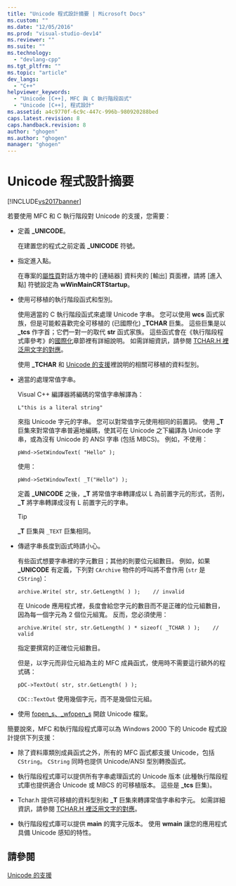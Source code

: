 ```yaml
---
title: "Unicode 程式設計摘要 | Microsoft Docs"
ms.custom: ""
ms.date: "12/05/2016"
ms.prod: "visual-studio-dev14"
ms.reviewer: ""
ms.suite: ""
ms.technology: 
  - "devlang-cpp"
ms.tgt_pltfrm: ""
ms.topic: "article"
dev_langs: 
  - "C++"
helpviewer_keywords: 
  - "Unicode [C++], MFC 與 C 執行階段函式"
  - "Unicode [C++], 程式設計"
ms.assetid: a4c9770f-6c9c-447c-996b-980920288bed
caps.latest.revision: 8
caps.handback.revision: 8
author: "ghogen"
ms.author: "ghogen"
manager: "ghogen"
---
```

# Unicode 程式設計摘要
[!INCLUDE[vs2017banner](../assembler/inline/includes/vs2017banner.md)]

若要使用 MFC 和 C 執行階段對 Unicode 的支援，您需要：  
  
-   定義 **\_UNICODE**。  
  
     在建置您的程式之前定義 **\_UNICODE**  符號。  
  
-   指定進入點。  
  
     在專案的[屬性頁](../ide/property-pages-visual-cpp.md)對話方塊中的 \[連結器\] 資料夾的 \[輸出\] 頁面裡，請將 \[進入點\] 符號設定為 **wWinMainCRTStartup**。  
  
-   使用可移植的執行階段函式和型別。  
  
     使用適當的 C 執行階段函式來處理 Unicode 字串。  您可以使用 **wcs** 函式家族，但是可能較喜歡完全可移植的 \(已國際化\) **\_TCHAR** 巨集。  這些巨集是以 **\_tcs** 作字首；它們一對一的取代 **str** 函式家族。  這些函式會在《執行階段程式庫參考》的[國際化](../c-runtime-library/internationalization.md)章節裡有詳細說明。  如需詳細資訊，請參閱 [TCHAR.H 裡泛用文字的對應](../text/generic-text-mappings-in-tchar-h.md)。  
  
     使用 **\_TCHAR** 和 [Unicode 的支援](../text/support-for-unicode.md)裡說明的相關可移植的資料型別。  
  
-   適當的處理常值字串。  
  
     Visual C\+\+ 編譯器將編碼的常值字串解譯為：  
  
    ```  
    L"this is a literal string"  
    ```  
  
     來指 Unicode 字元的字串。  您可以對常值字元使用相同的前置詞。  使用 **\_T** 巨集來對常值字串普遍地編碼，使其可在 Unicode 之下編譯為 Unicode 字串，或為沒有 Unicode 的 ANSI 字串 \(包括 MBCS\)。  例如，不使用：  
  
    ```  
    pWnd->SetWindowText( "Hello" );  
    ```  
  
     使用：  
  
    ```  
    pWnd->SetWindowText( _T("Hello") );  
    ```  
  
     定義 **\_UNICODE** 之後，**\_T** 將常值字串轉譯成以 L 為前置字元的形式，否則，**\_T** 將字串轉譯成沒有 L 前置字元的字串。  
  
    > [!TIP]
    >  **\_T** 巨集與 `_TEXT` 巨集相同。  
  
-   傳遞字串長度到函式時請小心。  
  
     有些函式想要字串裡的字元數目；其他的則要位元組數目。  例如，如果 **\_UNICODE** 有定義，下列對 `CArchive` 物件的呼叫將不會作用 \(`str` 是 `CString`\)：  
  
    ```  
    archive.Write( str, str.GetLength( ) );    // invalid  
    ```  
  
     在 Unicode 應用程式裡，長度會給您字元的數目而不是正確的位元組數目，因為每一個字元為 2 個位元組寬。  反而，您必須使用：  
  
    ```  
    archive.Write( str, str.GetLength( ) * sizeof( _TCHAR ) );    // valid  
    ```  
  
     指定要撰寫的正確位元組數目。  
  
     但是，以字元而非位元組為主的 MFC 成員函式，使用時不需要這行額外的程式碼：  
  
    ```  
    pDC->TextOut( str, str.GetLength( ) );  
    ```  
  
     `CDC::TextOut` 使用幾個字元，而不是幾個位元組。  
  
-   使用 [fopen\_s、\_wfopen\_s](../c-runtime-library/reference/fopen-s-wfopen-s.md) 開啟 Unicode 檔案。  
  
 簡要說來，MFC 和執行階段程式庫可以為 Windows 2000 下的 Unicode 程式設計提供下列支援：  
  
-   除了資料庫類別成員函式之外，所有的 MFC 函式都支援 Unicode，包括 `CString`。  `CString` 同時也提供 Unicode\/ANSI 型別轉換函式。  
  
-   執行階段程式庫可以提供所有字串處理函式的 Unicode 版本 \(此種執行階段程式庫也提供適合 Unicode 或 MBCS 的可移植版本。  這些是 **\_tcs** 巨集\)。  
  
-   Tchar.h 提供可移植的資料型別和 **\_T** 巨集來轉譯常值字串和字元。  如需詳細資訊，請參閱 [TCHAR.H 裡泛用文字的對應](../text/generic-text-mappings-in-tchar-h.md)。  
  
-   執行階段程式庫可以提供 **main** 的寬字元版本。  使用 **wmain** 讓您的應用程式具備 Unicode 感知的特性。  
  
## 請參閱  
 [Unicode 的支援](../text/support-for-unicode.md)